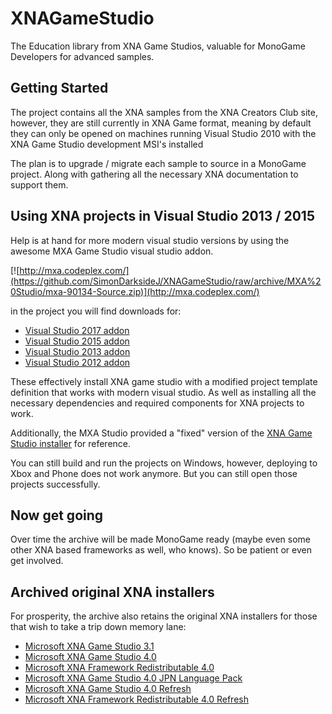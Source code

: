 # XNAGameStudio

The Education library from XNA Game Studios, valuable for MonoGame Developers for advanced samples.

## Getting Started

The project contains all the XNA samples from the XNA Creators Club site, however, they are still currently in XNA Game format, meaning by default they can only be opened on machines running Visual Studio 2010 with the XNA Game Studio development MSI's installed

The plan is to upgrade / migrate each sample to source in a MonoGame project.  Along with gathering all the necessary XNA documentation to support them.

## Using XNA projects in Visual Studio 2013 / 2015

Help is at hand for more modern visual studio versions by using the awesome MXA Game Studio visual studio addon.

[![http://mxa.codeplex.com/](https://github.com/SimonDarksideJ/XNAGameStudio/raw/archive/MXA%20Studio/mxa-90134-Source.zip)](http://mxa.codeplex.com/)

in the project you will find downloads for:

* [Visual Studio 2017 addon](https://github.com/SimonDarksideJ/XNAGameStudio/raw/archive/MXA%20Studio/XNA%20Game%20Studio%204.0.6%20(2017).zip)
* [Visual Studio 2015 addon](https://github.com/SimonDarksideJ/XNAGameStudio/raw/archive/MXA%20Studio/XNA%20Game%20Studio%204.0.5%20(2015).zip)
* [Visual Studio 2013 addon](https://github.com/SimonDarksideJ/XNAGameStudio/raw/archive/MXA%20Studio/XNA%20Game%20Studio%204.0.4%20(2013).zip)
* [Visual Studio 2012 addon](https://github.com/SimonDarksideJ/XNAGameStudio/raw/archive/MXA%20Studio/XNA%20Game%20Studio%204.0.4%20(2012).zip)

These effectively install XNA game studio with a modified project template definition that works with modern visual studio.
As well as installing all the necessary dependencies and required components for XNA projects to work.

Additionally, the MXA Studio provided a "fixed" version of the [XNA Game Studio installer](https://github.com/SimonDarksideJ/XNAGameStudio/raw/archive/MXA%20Studio/XNAGS40_setup%20(2010).zip) for reference.

You can still build and run the projects on Windows, however, deploying to Xbox and Phone does not work anymore. But you can still open those projects successfully.

## Now get going

Over time the archive will be made MonoGame ready (maybe even some other XNA based frameworks as well, who knows). So be patient or even get involved. 

## Archived original XNA installers

For prosperity, the archive also retains the original XNA installers for those that wish to take a trip down memory lane:

* [Microsoft XNA Game Studio 3.1](https://github.com/SimonDarksideJ/XNAGameStudio/raw/archive/XNA%20Redistributables/XNAGS31_setup.zip)
* [Microsoft XNA Game Studio 4.0](https://github.com/SimonDarksideJ/XNAGameStudio/raw/archive/XNA%20Redistributables/XNAGS40_setup.zip)
* [Microsoft XNA Framework Redistributable 4.0](https://github.com/SimonDarksideJ/XNAGameStudio/raw/archive/XNA%20Redistributables/xnafx40_redist.zip)
* [Microsoft XNA Game Studio 4.0 JPN Language Pack](https://github.com/SimonDarksideJ/XNAGameStudio/raw/archive/XNA%20Redistributables/xnalangpack.ja-JP.zip)
* [Microsoft XNA Game Studio 4.0 Refresh](https://github.com/SimonDarksideJ/XNAGameStudio/blob/archive/XNA%20Redistributables/XNAGS40_refresh_setup.zip)
* [Microsoft XNA Framework Redistributable 4.0 Refresh](https://github.com/SimonDarksideJ/XNAGameStudio/blob/archive/XNA%20Redistributables/xnafx40_Refresh_redist.zip)

